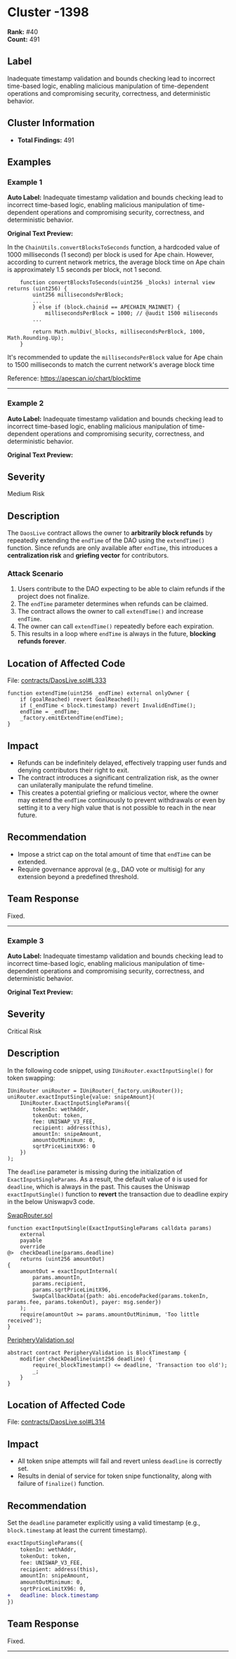 # Cluster -1398

**Rank:** #40  
**Count:** 491  

## Label
Inadequate timestamp validation and bounds checking lead to incorrect time-based logic, enabling malicious manipulation of time-dependent operations and compromising security, correctness, and deterministic behavior.

## Cluster Information
- **Total Findings:** 491

## Examples

### Example 1

**Auto Label:** Inadequate timestamp validation and bounds checking lead to incorrect time-based logic, enabling malicious manipulation of time-dependent operations and compromising security, correctness, and deterministic behavior.  

**Original Text Preview:**

In the `ChainUtils.convertBlocksToSeconds` function, a hardcoded value of 1000 milliseconds (1 second) per block is used for Ape chain. However, according to current network metrics, the average block time on Ape chain is approximately 1.5 seconds per block, not 1 second.

```solidity
    function convertBlocksToSeconds(uint256 _blocks) internal view returns (uint256) {
        uint256 millisecondsPerBlock;
        ...
        } else if (block.chainid == APECHAIN_MAINNET) {
            millisecondsPerBlock = 1000; // @audit 1500 miliseconds
        ...

        return Math.mulDiv(_blocks, millisecondsPerBlock, 1000, Math.Rounding.Up);
    }
```

It's recommended to update the `millisecondsPerBlock` value for Ape chain to 1500 milliseconds to match the current network's average block time

Reference: https://apescan.io/chart/blocktime

---
### Example 2

**Auto Label:** Inadequate timestamp validation and bounds checking lead to incorrect time-based logic, enabling malicious manipulation of time-dependent operations and compromising security, correctness, and deterministic behavior.  

**Original Text Preview:**

## Severity

Medium Risk

## Description

The `DaosLive` contract allows the owner to **arbitrarily block refunds** by repeatedly extending the `endTime` of the DAO using the `extendTime()` function. Since refunds are only available after `endTime`, this introduces a **centralization risk** and **griefing vector** for contributors.

### Attack Scenario

1. Users contribute to the DAO expecting to be able to claim refunds if the project does not finalize.
2. The `endTime` parameter determines when refunds can be claimed.
3. The contract allows the owner to call `extendTime()` and increase `endTime`.
4. The owner can call `extendTime()` repeatedly before each expiration.
5. This results in a loop where `endTime` is always in the future, **blocking refunds forever**.

## Location of Affected Code

File: [contracts/DaosLive.sol#L333](https://github.com/ED3N-Ventures/daoslive-sc/blob/9a1856db2060b609a17b24aa72ab35f2cdf09031/contracts/DaosLive.sol#L333)

```solidity
function extendTime(uint256 _endTime) external onlyOwner {
    if (goalReached) revert GoalReached();
    if (_endTime < block.timestamp) revert InvalidEndTime();
    endTime = _endTime;
    _factory.emitExtendTime(endTime);
}
```

## Impact

- Refunds can be indefinitely delayed, effectively trapping user funds and denying contributors their right to exit.
- The contract introduces a significant centralization risk, as the owner can unilaterally manipulate the refund timeline.
- This creates a potential griefing or malicious vector, where the owner may extend the `endTime` continuously to prevent withdrawals or even by setting it to a very high value that is not possible to reach in the near future.

## Recommendation

- Impose a strict cap on the total amount of time that `endTime` can be extended.
- Require governance approval (e.g., DAO vote or multisig) for any extension beyond a predefined threshold.

## Team Response

Fixed.

---
### Example 3

**Auto Label:** Inadequate timestamp validation and bounds checking lead to incorrect time-based logic, enabling malicious manipulation of time-dependent operations and compromising security, correctness, and deterministic behavior.  

**Original Text Preview:**

## Severity

Critical Risk

## Description

In the following code snippet, using `IUniRouter.exactInputSingle()` for token swapping:

```solidity
IUniRouter uniRouter = IUniRouter(_factory.uniRouter());
uniRouter.exactInputSingle{value: snipeAmount}(
    IUniRouter.ExactInputSingleParams({
        tokenIn: wethAddr,
        tokenOut: token,
        fee: UNISWAP_V3_FEE,
        recipient: address(this),
        amountIn: snipeAmount,
        amountOutMinimum: 0,
        sqrtPriceLimitX96: 0
    })
);
```

The `deadline` parameter is missing during the initialization of `ExactInputSingleParams`. As a result, the default value of `0` is used for `deadline`, which is always in the past. This causes the Uniswap `exactInputSingle()` function to **revert** the transaction due to deadline expiry in the below Uniswapv3 code.

[SwapRouter.sol](https://github.com/Uniswap/v3-periphery/blob/464a8a49611272f7349c970e0fadb7ec1d3c1086/contracts/SwapRouter.sol#L115C5-L129C6)

```solidity
function exactInputSingle(ExactInputSingleParams calldata params)
    external
    payable
    override
@>  checkDeadline(params.deadline)
    returns (uint256 amountOut)
{
    amountOut = exactInputInternal(
        params.amountIn,
        params.recipient,
        params.sqrtPriceLimitX96,
        SwapCallbackData({path: abi.encodePacked(params.tokenIn, params.fee, params.tokenOut), payer: msg.sender})
    );
    require(amountOut >= params.amountOutMinimum, 'Too little received');
}
```

[PeripheryValidation.sol](https://github.com/Uniswap/v3-periphery/blob/v1.0.0/contracts/base/PeripheryValidation.sol)

```solidity
abstract contract PeripheryValidation is BlockTimestamp {
    modifier checkDeadline(uint256 deadline) {
        require(_blockTimestamp() <= deadline, 'Transaction too old');
        _;
    }
}
```

## Location of Affected Code

File: [contracts/DaosLive.sol#L314](https://github.com/ED3N-Ventures/daoslive-sc/blob/9a1856db2060b609a17b24aa72ab35f2cdf09031/contracts/DaosLive.sol#L314)

## Impact

- All token snipe attempts will fail and revert unless `deadline` is correctly set.
- Results in denial of service for token snipe functionality, along with failure of `finalize()` function.

## Recommendation

Set the `deadline` parameter explicitly using a valid timestamp (e.g., `block.timestamp` at least the current timestamp).

```diff
exactInputSingleParams({
    tokenIn: wethAddr,
    tokenOut: token,
    fee: UNISWAP_V3_FEE,
    recipient: address(this),
    amountIn: snipeAmount,
    amountOutMinimum: 0,
    sqrtPriceLimitX96: 0,
+   deadline: block.timestamp
})
```

## Team Response

Fixed.

---
